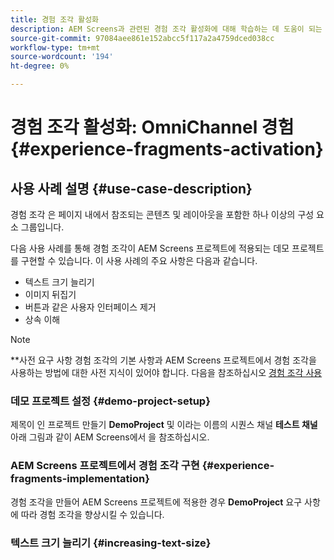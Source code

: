 ```yaml
---
title: 경험 조각 활성화
description: AEM Screens과 관련된 경험 조각 활성화에 대해 학습하는 데 도움이 되는 사용 사례 예입니다.
source-git-commit: 97084aee861e152abcc5f117a2a4759dced038cc
workflow-type: tm+mt
source-wordcount: '194'
ht-degree: 0%

---
```



# 경험 조각 활성화: OmniChannel 경험 {#experience-fragments-activation}

## 사용 사례 설명 {#use-case-description}

경험 조각 은 페이지 내에서 참조되는 콘텐츠 및 레이아웃을 포함한 하나 이상의 구성 요소 그룹입니다.

다음 사용 사례를 통해 경험 조각이 AEM Screens 프로젝트에 적용되는 데모 프로젝트를 구현할 수 있습니다. 이 사용 사례의 주요 사항은 다음과 같습니다.

* 텍스트 크기 늘리기
* 이미지 뒤집기
* 버튼과 같은 사용자 인터페이스 제거
* 상속 이해

>[!NOTE]
>**사전 요구 사항
>경험 조각의 기본 사항과 AEM Screens 프로젝트에서 경험 조각을 사용하는 방법에 대한 사전 지식이 있어야 합니다. 다음을 참조하십시오 [경험 조각 사용](/help/user-guide/experience-fragments-in-screens.md)

### 데모 프로젝트 설정 {#demo-project-setup}

제목이 인 프로젝트 만들기 **DemoProject** 및 이라는 이름의 시퀀스 채널 **테스트 채널** 아래 그림과 같이 AEM Screens에서 을 참조하십시오.

### AEM Screens 프로젝트에서 경험 조각 구현 {#experience-fragments-implementation}

경험 조각을 만들어 AEM Screens 프로젝트에 적용한 경우 **DemoProject** 요구 사항에 따라 경험 조각을 향상시킬 수 있습니다.

### 텍스트 크기 늘리기 {#increasing-text-size}







